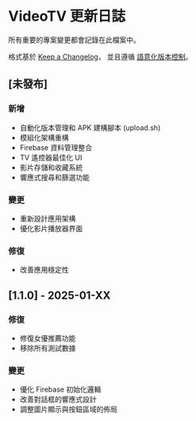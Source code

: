 # VideoTV 更新日誌

所有重要的專案變更都會記錄在此檔案中。

格式基於 [Keep a Changelog](https://keepachangelog.com/zh-TW/1.0.0/)，
並且遵循 [語意化版本控制](https://semver.org/lang/zh-TW/)。

## [未發布]

### 新增
- 自動化版本管理和 APK 建構腳本 (upload.sh)
- 模組化架構重構
- Firebase 資料管理整合
- TV 遙控器最佳化 UI
- 影片存儲和收藏系統
- 響應式搜尋和篩選功能

### 變更
- 重新設計應用架構
- 優化影片播放器界面

### 修復
- 改善應用穩定性

## [1.1.0] - 2025-01-XX

### 修復
- 修復女優推薦功能
- 移除所有測試數據

### 變更
- 優化 Firebase 初始化邏輯
- 改善對話框的響應式設計
- 調整圖片顯示與按鈕區域的佈局 